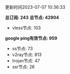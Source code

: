更新时间2023-07-07 10:36:33

**总订阅: 243**
**总节点: 42904**
- vless节点: 103

**google ping有效节点: 959**
- ss节点: 73
- v2ray节点: 813
- trojan节点: 47
- ssr节点: 26

